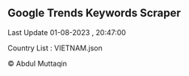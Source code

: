

## Google Trends Keywords Scraper 
 
Last Update 01-08-2023 , 20:47:00

Country List :
VIETNAM.json



© Abdul Muttaqin 
